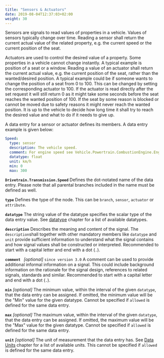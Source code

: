 ```yaml
---
title: "Sensors & Actuators"
date: 2019-08-04T12:37:03+02:00
weight: 30
---
```


Sensors are signals to read values of properties in a vehicle. Values of sensors typically change over time. Reading a sensor shall return the current actual value of the related property, e.g. the current speed or the current position of the seat.

Actuators are used to control the desired value of a property. Some properties in a vehicle cannot change instantly. A typical example is position of a seat or a window. Reading a value of an actuator shall return the current actual value, e.g. the current position of the seat, rather than the wanted/desired position. A typical example could be if someone wants to change the position of a seat from 0 to 100. This can be changed by setting the corresponding actuator to 100. If the actuator is read directly after the set request it will still return 0 as it might take some seconds before the seat reaches the wanted position of 100. If the seat by some reason is blocked or cannot be moved due to safety reasons it might never reach the wanted position. It is up to the vehicle to decide how long time it shall try to reach the desired value and what to do if it needs to give up.

A data entry for a sensor or actuator defines its members. A data
entry example is given below:

```yaml
Speed:
  type: sensor
  description: The vehicle speed.
  comment: For engine speed see Vehicle.Powertrain.CombustionEngine.Engine.Speed.
  datatype: float
  unit: km/h
  min: 0
  max: 300
```

**```Drivetrain.Transmission.Speed```**
Defines the dot-notated name of the data entry. Please note that
all parental branches included in the name must be defined as well.

**```type```**
Defines the type of the node. This can be `branch`,
`sensor`, `actuator` or `attribute`.

**```datatype```**
The string value of the datatype specifies the scalar type of the data entry
value. See [datatype](/vehicle_signal_specification/rule_set/data_entry/data_types/) chapter for a list of available datatypes.

**```description```**
Describes the meaning and content of the signal.
The `description`shall together with other mandatory members like `datatype` and `unit` provide sufficient information
to understand what the signal contains and how signal values shall be constructed or interpreted.
Recommended to start with a capital letter and end with a dot (`.`).

**```comment ```**  *[optional]* `since version 3.0`
A comment can be used to provide additional informal information on a signal.
This could include background information on the rationale for the signal design,
references to related signals, standards and similar.
Recommended to start with a capital letter and end with a dot (`.`).

**```min```** *[optional]*
The minimum value, within the interval of the given ```datatype```, that the
data entry can be assigned.
If omitted, the minimum value will be the "Min" value for the given datatype.
Cannot be specified if ```allowed``` is defined for the same data entry.

**```max```** *[optional]*
The maximum value, within the interval of the given ```datatype```, that the
data entry can be assigned.
If omitted, the maximum value will be the "Max" value for the given datatype.
Cannot be specified if ```allowed``` is defined for the same data entry.

**```unit```** *[optional]*
The unit of measurement that the data entry has. See [Data Units](/vehicle_signal_specification/rule_set/data_entry/data_unit_types/)
chapter for a list of available units. This
cannot be specified if ```allowed``` is defined for the same data entry.
